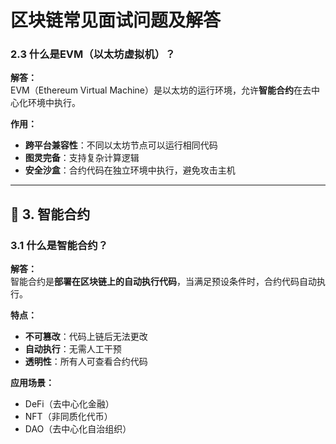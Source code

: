 # **区块链常见面试问题及解答**  



### **2.3 什么是EVM（以太坊虚拟机）？**
**解答：**  
EVM（Ethereum Virtual Machine）是以太坊的运行环境，允许**智能合约**在去中心化环境中执行。

**作用：**
- **跨平台兼容性**：不同以太坊节点可以运行相同代码
- **图灵完备**：支持复杂计算逻辑
- **安全沙盒**：合约代码在独立环境中执行，避免攻击主机


---

## **📌 3. 智能合约**
### **3.1 什么是智能合约？**
**解答：**  
智能合约是**部署在区块链上的自动执行代码**，当满足预设条件时，合约代码自动执行。

**特点：**
- **不可篡改**：代码上链后无法更改
- **自动执行**：无需人工干预
- **透明性**：所有人可查看合约代码

**应用场景：**
- DeFi（去中心化金融）
- NFT（非同质化代币）
- DAO（去中心化自治组织）


